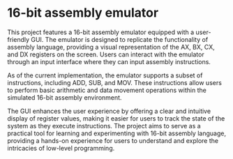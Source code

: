 # 16-bit assembly emulator

This project features a 16-bit assembly emulator equipped with a user-friendly GUI. The emulator is designed to replicate the functionality of assembly language, providing a visual representation of the AX, BX, CX, and DX registers on the screen. Users can interact with the emulator through an input interface where they can input assembly instructions.

As of the current implementation, the emulator supports a subset of instructions, including ADD, SUB, and MOV. These instructions allow users to perform basic arithmetic and data movement operations within the simulated 16-bit assembly environment.

The GUI enhances the user experience by offering a clear and intuitive display of register values, making it easier for users to track the state of the system as they execute instructions. The project aims to serve as a practical tool for learning and experimenting with 16-bit assembly language, providing a hands-on experience for users to understand and explore the intricacies of low-level programming.